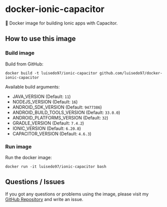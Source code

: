 # docker-ionic-capacitor

🐳 Docker image for building Ionic apps with Capacitor. 

## How to use this image

<!-- ### Pull image

Pull from Docker Registry:  
`docker pull luisedo97/ionic-capacitor` -->

### Build image

Build from GitHub:  
```
docker build -t luisedo97/ionic-capacitor github.com/luisedo97/docker-ionic-capacitor
```

Available build arguments:  

- JAVA_VERSION (Default: `11`)
- NODEJS_VERSION (Default: `16`)
- ANDROID_SDK_VERSION (Default: `9477386`)
- ANDROID_BUILD_TOOLS_VERSION (Default: `33.0.0`)
- ANDROID_PLATFORMS_VERSION (Default: `32`)
- GRADLE_VERSION (Default: `7.4.2`)
- IONIC_VERSION (Default: `6.20.8`)
- CAPACITOR_VERSION (Default: `4.6.3`)

### Run image

Run the docker image:  
```
docker run -it luisedo97/ionic-capacitor bash
```

## Questions / Issues

If you got any questions or problems using the image, please visit my [GitHub Repository](https://github.com/luisedo97/docker-ionic-capacitor) and write an issue.
